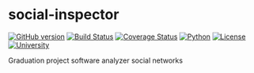 social-inspector
================

[![GitHub version](https://badge.fury.io/gh/Samael500%2Fsocial-inspector.svg)](http://badge.fury.io/gh/Samael500%2Fsocial-inspector)
[![Build Status](https://travis-ci.org/Samael500/social-inspector.svg?branch=master)](https://travis-ci.org/Samael500/social-inspector)
[![Coverage Status](https://coveralls.io/repos/Samael500/social-inspector/badge.png)](https://coveralls.io/r/Samael500/social-inspector)
[![Python](http://img.shields.io/badge/python-2.7.6-brightgreen.svg)](https://www.python.org/)
[![License](http://img.shields.io/badge/license-MIT-blue.svg)](https://github.com/Samael500/social-inspector/blob/master/LICENSE)
[![University](http://img.shields.io/badge/university-SNUNEI-orange.svg)](https://github.com/Samael500/social-inspector/)

Graduation project software analyzer social networks

